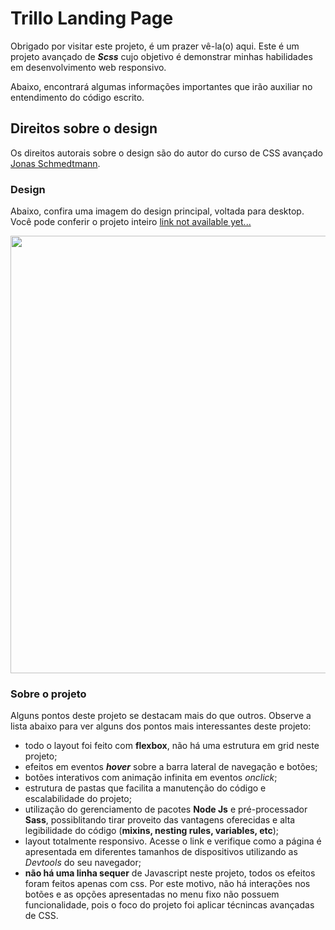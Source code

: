 # Trillo Landing Page

Obrigado por visitar este projeto, é um prazer vê-la(o) aqui. Este é um projeto avançado de ***Scss*** cujo objetivo é demonstrar minhas habilidades em desenvolvimento web responsivo.

Abaixo, encontrará algumas informações importantes que irão auxiliar no entendimento do código escrito.

## Direitos sobre o design

Os direitos autorais sobre o design são do autor do curso de CSS avançado [Jonas Schmedtmann](https://www.udemy.com/user/jonasschmedtmann/).

### Design

Abaixo, confira uma imagem do design principal, voltada para desktop. Você pode conferir o projeto inteiro [link not available yet...]()

<img src="https://raw.githubusercontent.com/tsirianni/random-images/main/Trillo/Trillo%20full%20size.png" height="700" width="700">



### Sobre o projeto
Alguns pontos deste projeto se destacam mais do que outros. Observe a lista abaixo para ver alguns dos pontos mais interessantes deste projeto:

* todo o layout foi feito com **flexbox**, não há uma estrutura em grid neste projeto;
* efeitos em eventos ***hover*** sobre a barra lateral de navegação e botões;
* botões interativos com animação infinita em eventos *onclick*;
* estrutura de pastas que facilita a manutenção do código e escalabilidade do projeto;
* utilização do gerenciamento de pacotes **Node Js** e pré-processador **Sass**, possiblitando tirar proveito das vantagens oferecidas e alta legibilidade do código (**mixins, nesting rules, variables, etc**);
* layout totalmente responsivo. Acesse o link e verifique como a página é apresentada em diferentes tamanhos de dispositivos utilizando as *Devtools* do seu navegador;
* **não há uma linha sequer** de Javascript neste projeto, todos os efeitos foram feitos apenas com css. Por este motivo, não há interações nos botões e as opções apresentadas no menu fixo não possuem funcionalidade, pois o foco do projeto foi aplicar técnincas avançadas de CSS.
